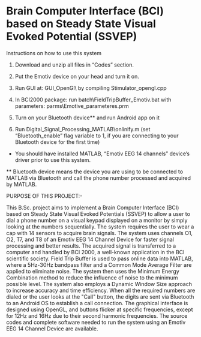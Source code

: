 # Brain Computer Interface (BCI) based on Steady State Visual Evoked Potential (SSVEP)


Instructions on how to use this system

1. Download and unzip all files in “Codes” section.

2. Put the Emotiv device on your head and turn it on.

3. Run GUI at: GUI_OpenGl\ by compiling Stimulator_opengl.cpp

4. In BCI2000 package: run batch\FieldTripBuffer_Emotiv.bat with parameters: parms\Emotive_parameteres.prm

5. Turn on your Bluetooth device** and run Android app on it

6. Run Digital_Signal_Processing_MATLAB\onlinify.m (set “Bluetooth_enable” flag variable to 1, if you are connecting to your Bluetooth device for the first time)


* You should have installed MATLAB, “Emotiv EEG 14 channels” device’s driver prior to use this system.

** Bluetooth device means the device you are using to be connected to MATLAB via Bluetooth and call the phone number processed and acquired by MATLAB.


PURPOSE OF THIS PROJECT:- 

This B.Sc. project aims to implement a Brain Computer Interface (BCI) based on Steady State Visual Evoked Potentials (SSVEP) to allow a user to dial a phone number on a visual keypad displayed on a monitor by simply looking at the numbers sequentially. The system requires the user to wear a cap with 14 sensors to acquire brain signals. The system uses channels O1, O2, T7, and T8 of an Emotiv EEG 14 Channel Device for faster signal processing and better results. The acquired signal is transferred to a computer and handled by BCI 2000, a well-known application in the BCI scientific society. Field Trip Buffer is used to pass online data into MATLAB, where a 5Hz-30Hz bandpass filter and a Common Mode Average Filter are applied to eliminate noise. The system then uses the Minimum Energy Combination method to reduce the influence of noise to the minimum possible level. The system also employs a Dynamic Window Size approach to increase accuracy and time efficiency. When all the required numbers are dialed or the user looks at the "Call" button, the digits are sent via Bluetooth to an Android OS to establish a call connection. The graphical interface is designed using OpenGL, and buttons flicker at specific frequencies, except for 12Hz and 16Hz due to their second harmonic frequencies. The source codes and complete software needed to run the system using an Emotiv EEG 14 Channel Device are available.



